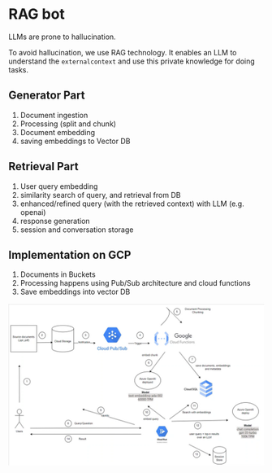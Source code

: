 # RAG bot

LLMs are prone to hallucination.

To avoid hallucination, we use RAG technology. It enables an LLM to understand the `externalcontext` and use this private knowledge for doing tasks.

## Generator Part

1. Document ingestion
2. Processing (split and chunk)
3. Document embedding
4. saving embeddings to Vector DB

## Retrieval Part

1. User query embedding
2. similarity search of query, and retrieval from DB
3. enhanced/refined query (with the retrieved context) with LLM (e.g. openai)
4. response generation
5. session and conversation storage

## Implementation on GCP

1. Documents in Buckets
2. Processing happens using Pub/Sub architecture and cloud functions
3. Save embeddings into vector DB

![rag architecture](./images/rag-architecture.png)
